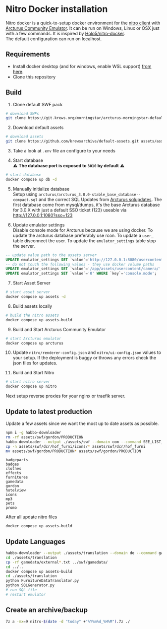 # Nitro Docker installation
Nitro docker is a quick-to-setup docker environment for the [nitro client](https://github.com/billsonnn/nitro-react) with [Arcturus Community Emulator](https://git.krews.org/morningstar/Arcturus-Community). It can be run on Windows, Linux or OSX just with a few commands. It is inspired by [Holo5/nitro-docker](https://github.com/Holo5/nitro-docker).  
The default configuration can run on localhost.

## Requirements
- Install docker desktop (and for windows, enable WSL support) [from here](https://www.docker.com/get-started/).
- Clone this repository

## Build
1. Clone default SWF pack
```bash
# download SWFs
git clone https://git.krews.org/morningstar/arcturus-morningstar-default-swf-pack.git assets/swf/
```

2. Download default assets
```bash
# download assets
git clone https://github.com/krewsarchive/default-assets.git assets/assets/
```

3. Take a look at `.env` file an configure to your needs

4. Start database  
⚠ **The database port is exposed to `3010` by default** ⚠
```bash
# start database
docker compose up db -d
```

5. Manually initialize database  
Setup using `arcturus/arcturus_3.0.0-stable_base_database--compact.sql` and the correct SQL Updates from [Arcturus sqlupdates](https://git.krews.org/morningstar/Arcturus-Community/-/tree/master/sqlupdates).
The first database come from mysql/dumps, it's the base Arcturus database for 3.0.X with just a default SSO ticket (123) useable via http://127.0.0.1:1080?sso=123


6. Update emulator settings  
Disable console mode for Arcturus because we are using docker. To update the arcturus database preferably use rcon. To update a `user_` table disconnect the user. To update the `emulator_settings` table stop the server.
```sql
-- update value path to the assets server
UPDATE emulator_settings SET `value`='http://127.0.0.1:8080/usercontent/camera/' WHERE  `key`='camera.url';
-- do not touch the following values - they use docker volume paths
UPDATE emulator_settings SET `value`='/app/assets/usercontent/camera/' WHERE  `key`='imager.location.output.camera';
UPDATE emulator_settings SET `value`='0' WHERE `key`='console.mode';
```

7. Start Asset Server
```bash
# start asset server
docker compose up assets -d
```

8. Build assets locally
```bash
# build the nitro assets
docker compose up assets-build
```

9. Build and Start Arcturus Community Emulator
```bash
# start Arcturus emulator
docker compose up arcturus
```

10. Update `nitro/renderer-config.json` and `nitro/ui-config.json` values to your setup. If the deployment is buggy or throws any errors check the json files for updates.

11. Build and Start Nitro
```bash
# start nitro server
docker compose up nitro
```

Next setup reverse proxies for your nginx or traefik server.

## Update to latest production
Update a few assets since we want the most up to date assets as possible.

```bash
npm i -g habbo-downloader
rm -rf assets/swf/gordon/PRODUCTION
habbo-downloader --output ./assets/swf --domain com --command SEE_LIST_BELOW
cp -n assets/swf/dcr/hof_furni/icons/* assets/swf/dcr/hof_furni
mv assets/swf/gordon/PRODUCTION* assets/swf/gordon/PRODUCTION
```

```
badgeparts
badges
clothes
effects
furnitures
gamedata
gordon
hotelview
icons
mp3
pets
promo
```

After all update nitro files
```bash
docker compose up assets-build
```


## Update Languages

```bash
habbo-downloader --output ./assets/translation --domain de --command gamedata
cd ./assets/translation
cp -rf gamedata/external*.txt ../swf/gamedata/
cd ../..
docker compose up assets-build
cd ./assets/translation
python FurnitureDataTranslator.py
python SQLGenerator.py
# run SQL file
# restart emulator
```

## Create an archive/backup

```bash
7z a -mx=9 nitro-$(date -d "today" +"%Y%m%d_%H%M").7z ./
```

